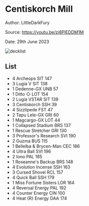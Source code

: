 # Centiskorch Mill

Author: LittleDarkFury

Source: <https://youtu.be/zi8PlEDDM1M>

Date: 29th June 2023

![decklist](../../images/PAL/Centiskorch%20Mill/2-%20Centiskorch%20Mill.pngg
)

## List

* 4 Archeops SIT 147
* 3 Lugia V SIT 138
* 1 Dedenne-GX UNB 57
* 1 Ditto ◇ LOT 154
* 2 Lugia VSTAR SIT 139
* 3 Centiskorch SSH 39
* 4 Sizzlipede FST 47
* 2 Tapu Lele-GX GRI 60
* 1 Magcargo-GX LOT 44
* 1 Collapsed Stadium BRS 137
* 1 Rescue Stretcher GRI 130
* 3 Professor's Research SVI 190
* 2 Guzma BUS 115
* 1 Bellelba & Brycen-Man CEC 186
* 4 Ultra Ball SVI 196
* 2 Iono PAL 185
* 1 Roseanne's Backup BRS 148
* 4 Evolution Incense SSH 163
* 3 Cursed Shovel RCL 157
* 4 Quick Ball SSH 179
* 1 Miss Fortune Sisters LOR 164
* 4 Reversal Energy PAL 192
* 4 Counter Energy CIN 100
* 4 Heat {R} Energy DAA 174
